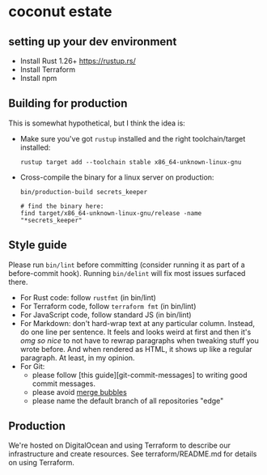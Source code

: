 # coconut estate

## setting up your dev environment

* Install Rust 1.26+ <https://rustup.rs/>
* Install Terraform
* Install npm

## Building for production

This is somewhat hypothetical, but I think the idea is:

* Make sure you've got `rustup` installed and the right toolchain/target installed:

  ```shell
  rustup target add --toolchain stable x86_64-unknown-linux-gnu
  ```

* Cross-compile the binary for a linux server on production:

  ```shell
  bin/production-build secrets_keeper

  # find the binary here:
  find target/x86_64-unknown-linux-gnu/release -name "*secrets_keeper"
  ```

## Style guide

Please run `bin/lint` before committing (consider running it as part of a before-commit hook).
Running `bin/delint` will fix most issues surfaced there.

- For Rust code: follow `rustfmt` (in bin/lint)
- For Terraform code, follow `terraform fmt` (in bin/lint)
- For JavaScript code, follow standard JS (in bin/lint)
- For Markdown: don't hard-wrap text at any particular column.
  Instead, do one line per sentence.
  It feels and looks weird at first and then it's _omg so nice_ to not have to rewrap paragraphs when tweaking stuff you wrote before.
  And when rendered as HTML, it shows up like a regular paragraph.
  At least, in my opinion.
- For Git:
  - please follow [this guide][git-commit-messages] to writing good commit messages.
  - please avoid [merge bubbles]
  - please name the default branch of all repositories "edge"

[git-commmit-messages]: :https://tbaggery.com/2008/04/19/a-note-about-git-commit-messages.html
[merge bubbles]: https://stackoverflow.com/a/26239382

## Production

We're hosted on DigitalOcean and using Terraform to describe our infrastructure and create resources.
See terraform/README.md for details on using Terraform.
